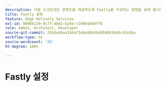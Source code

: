 ```yaml
---
description: 다음 스크린샷은 콘텐츠를 제공하도록 Fastly를 구성하는 방법을 보여 줍니다. 필수 설정은 빨간색 원으로 표시됩니다.
title: Fastly 설정
feature: Edge Delivery Services
exl-id: 90986139-9c7f-4b63-b24d-c199b4d4dff0
role: Admin, Architect, Developer
source-git-commit: 2914e46aa184af3abe06b4bdd84b634d6c42e5ba
workflow-type: ht
source-wordcount: '23'
ht-degree: 100%

---
```


# Fastly 설정

<!-- this id is not in snippets.md! {{$include 6b65e1ea-8645-4b2e-a1b6-d330f9849bb0}} -->
